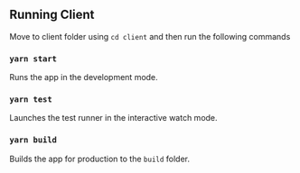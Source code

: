 ## Running Client

Move to client folder using `cd client` and then run the following commands

### `yarn start`

Runs the app in the development mode.

### `yarn test`

Launches the test runner in the interactive watch mode.

### `yarn build`

Builds the app for production to the `build` folder.<br />
